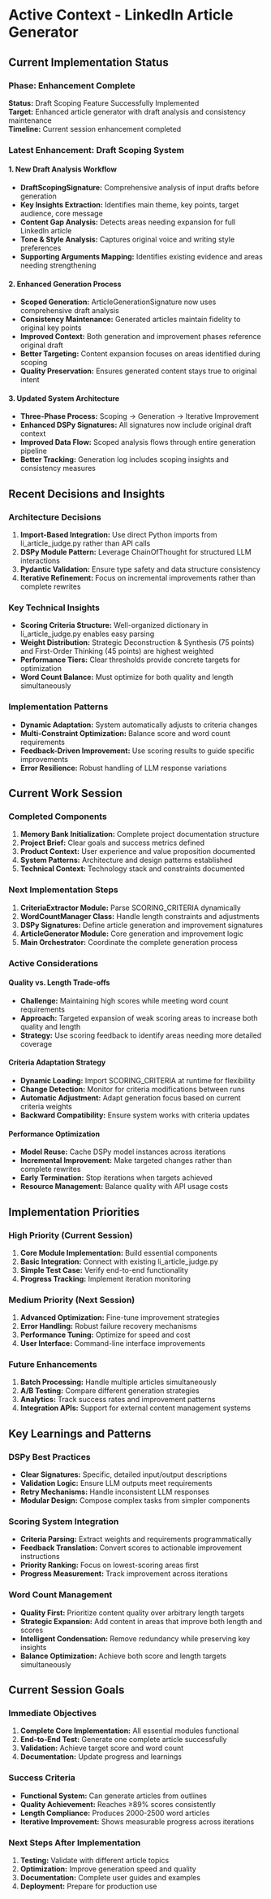 # Active Context - LinkedIn Article Generator

## Current Implementation Status

### Phase: Enhancement Complete
**Status:** Draft Scoping Feature Successfully Implemented  
**Target:** Enhanced article generator with draft analysis and consistency maintenance  
**Timeline:** Current session enhancement completed

### Latest Enhancement: Draft Scoping System

#### 1. New Draft Analysis Workflow
- **DraftScopingSignature:** Comprehensive analysis of input drafts before generation
- **Key Insights Extraction:** Identifies main theme, key points, target audience, core message
- **Content Gap Analysis:** Detects areas needing expansion for full LinkedIn article
- **Tone & Style Analysis:** Captures original voice and writing style preferences
- **Supporting Arguments Mapping:** Identifies existing evidence and areas needing strengthening

#### 2. Enhanced Generation Process
- **Scoped Generation:** ArticleGenerationSignature now uses comprehensive draft analysis
- **Consistency Maintenance:** Generated articles maintain fidelity to original key points
- **Improved Context:** Both generation and improvement phases reference original draft
- **Better Targeting:** Content expansion focuses on areas identified during scoping
- **Quality Preservation:** Ensures generated content stays true to original intent

#### 3. Updated System Architecture
- **Three-Phase Process:** Scoping → Generation → Iterative Improvement
- **Enhanced DSPy Signatures:** All signatures now include original draft context
- **Improved Data Flow:** Scoped analysis flows through entire generation pipeline
- **Better Tracking:** Generation log includes scoping insights and consistency measures

## Recent Decisions and Insights

### Architecture Decisions
1. **Import-Based Integration:** Use direct Python imports from li_article_judge.py rather than API calls
2. **DSPy Module Pattern:** Leverage ChainOfThought for structured LLM interactions
3. **Pydantic Validation:** Ensure type safety and data structure consistency
4. **Iterative Refinement:** Focus on incremental improvements rather than complete rewrites

### Key Technical Insights
- **Scoring Criteria Structure:** Well-organized dictionary in li_article_judge.py enables easy parsing
- **Weight Distribution:** Strategic Deconstruction & Synthesis (75 points) and First-Order Thinking (45 points) are highest weighted
- **Performance Tiers:** Clear thresholds provide concrete targets for optimization
- **Word Count Balance:** Must optimize for both quality and length simultaneously

### Implementation Patterns
- **Dynamic Adaptation:** System automatically adjusts to criteria changes
- **Multi-Constraint Optimization:** Balance score and word count requirements
- **Feedback-Driven Improvement:** Use scoring results to guide specific improvements
- **Error Resilience:** Robust handling of LLM response variations

## Current Work Session

### Completed Components
1. **Memory Bank Initialization:** Complete project documentation structure
2. **Project Brief:** Clear goals and success metrics defined
3. **Product Context:** User experience and value proposition documented
4. **System Patterns:** Architecture and design patterns established
5. **Technical Context:** Technology stack and constraints documented

### Next Implementation Steps
1. **CriteriaExtractor Module:** Parse SCORING_CRITERIA dynamically
2. **WordCountManager Class:** Handle length constraints and adjustments
3. **DSPy Signatures:** Define article generation and improvement signatures
4. **ArticleGenerator Module:** Core generation and improvement logic
5. **Main Orchestrator:** Coordinate the complete generation process

### Active Considerations

#### Quality vs. Length Trade-offs
- **Challenge:** Maintaining high scores while meeting word count requirements
- **Approach:** Targeted expansion of weak scoring areas to increase both quality and length
- **Strategy:** Use scoring feedback to identify areas needing more detailed coverage

#### Criteria Adaptation Strategy
- **Dynamic Loading:** Import SCORING_CRITERIA at runtime for flexibility
- **Change Detection:** Monitor for criteria modifications between runs
- **Automatic Adjustment:** Adapt generation focus based on current criteria weights
- **Backward Compatibility:** Ensure system works with criteria updates

#### Performance Optimization
- **Model Reuse:** Cache DSPy model instances across iterations
- **Incremental Improvement:** Make targeted changes rather than complete rewrites
- **Early Termination:** Stop iterations when targets achieved
- **Resource Management:** Balance quality with API usage costs

## Implementation Priorities

### High Priority (Current Session)
1. **Core Module Implementation:** Build essential components
2. **Basic Integration:** Connect with existing li_article_judge.py
3. **Simple Test Case:** Verify end-to-end functionality
4. **Progress Tracking:** Implement iteration monitoring

### Medium Priority (Next Session)
1. **Advanced Optimization:** Fine-tune improvement strategies
2. **Error Handling:** Robust failure recovery mechanisms
3. **Performance Tuning:** Optimize for speed and cost
4. **User Interface:** Command-line interface improvements

### Future Enhancements
1. **Batch Processing:** Handle multiple articles simultaneously
2. **A/B Testing:** Compare different generation strategies
3. **Analytics:** Track success rates and improvement patterns
4. **Integration APIs:** Support for external content management systems

## Key Learnings and Patterns

### DSPy Best Practices
- **Clear Signatures:** Specific, detailed input/output descriptions
- **Validation Logic:** Ensure LLM outputs meet requirements
- **Retry Mechanisms:** Handle inconsistent LLM responses
- **Modular Design:** Compose complex tasks from simpler components

### Scoring System Integration
- **Criteria Parsing:** Extract weights and requirements programmatically
- **Feedback Translation:** Convert scores to actionable improvement instructions
- **Priority Ranking:** Focus on lowest-scoring areas first
- **Progress Measurement:** Track improvement across iterations

### Word Count Management
- **Quality First:** Prioritize content quality over arbitrary length targets
- **Strategic Expansion:** Add content in areas that improve both length and scores
- **Intelligent Condensation:** Remove redundancy while preserving key insights
- **Balance Optimization:** Achieve both score and length targets simultaneously

## Current Session Goals

### Immediate Objectives
1. **Complete Core Implementation:** All essential modules functional
2. **End-to-End Test:** Generate one complete article successfully
3. **Validation:** Achieve target score and word count
4. **Documentation:** Update progress and learnings

### Success Criteria
- **Functional System:** Can generate articles from outlines
- **Quality Achievement:** Reaches ≥89% scores consistently
- **Length Compliance:** Produces 2000-2500 word articles
- **Iterative Improvement:** Shows measurable progress across iterations

### Next Steps After Implementation
1. **Testing:** Validate with different article topics
2. **Optimization:** Improve generation speed and quality
3. **Documentation:** Complete user guides and examples
4. **Deployment:** Prepare for production use
